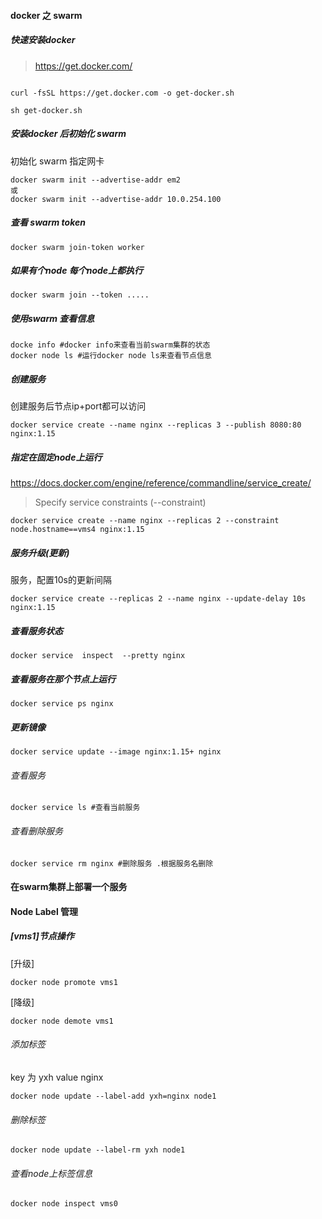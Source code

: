 #### docker 之 swarm

##### 快速安装docker

> https://get.docker.com/
~~~~~~~~

curl -fsSL https://get.docker.com -o get-docker.sh

sh get-docker.sh
~~~~~~~~




##### 安装docker 后初始化 swarm
初始化 swarm 指定网卡
~~~~~~~~
docker swarm init --advertise-addr em2
或
docker swarm init --advertise-addr 10.0.254.100
~~~~~~~~
##### 查看 swarm token

~~~~~~~~
docker swarm join-token worker
~~~~~~~~
##### 如果有个node 每个node上都执行 
~~~~~~~~
docker swarm join --token .....
~~~~~~~~

##### 使用swarm 查看信息
~~~~~~~~
docke info #docker info来查看当前swarm集群的状态
docker node ls #运行docker node ls来查看节点信息
~~~~~~~~

##### 创建服务

创建服务后节点ip+port都可以访问
~~~~~~~~
docker service create --name nginx --replicas 3 --publish 8080:80 nginx:1.15
~~~~~~~~

##### 指定在固定node上运行
https://docs.docker.com/engine/reference/commandline/service_create/

> Specify service constraints (--constraint)
~~~~~~~~
docker service create --name nginx --replicas 2 --constraint node.hostname==vms4 nginx:1.15
~~~~~~~~

##### 服务升级(更新)

服务，配置10s的更新间隔
~~~~~~~~
docker service create --replicas 2 --name nginx --update-delay 10s nginx:1.15
~~~~~~~~
##### 查看服务状态
~~~~~~~~
docker service  inspect  --pretty nginx
~~~~~~~~
##### 查看服务在那个节点上运行
~~~~~~~~
docker service ps nginx
~~~~~~~~


##### 更新镜像
~~~~~~~~
docker service update --image nginx:1.15+ nginx
~~~~~~~~

###### 查看服务 
~~~~~~~~
docker service ls #查看当前服务
~~~~~~~~

###### 查看删除服务 
~~~~~~~~
docker service rm nginx #删除服务 .根据服务名删除
~~~~~~~~

#### 在swarm集群上部署一个服务

#### Node Label 管理
##### [vms1]节点操作
[升级]
~~~~~~~~
docker node promote vms1
~~~~~~~~

[降级] 
~~~~~~~~
docker node demote vms1
~~~~~~~~

###### 添加标签

key 为 yxh value nginx
~~~~~~~~
docker node update --label-add yxh=nginx node1
~~~~~~~~
###### 删除标签
~~~~~~~~
docker node update --label-rm yxh node1
~~~~~~~~
###### 查看node上标签信息
~~~~~~~~
docker node inspect vms0
~~~~~~~~


